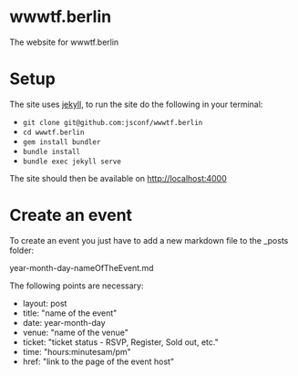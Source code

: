 wwwtf.berlin
=============

The website for wwwtf.berlin

Setup
=====

The site uses [jekyll](http://jekyllrb.com), to run the site do the following in your
terminal:

* `git clone git@github.com:jsconf/wwwtf.berlin`
* `cd wwwtf.berlin`
* `gem install bundler`
* `bundle install`
* `bundle exec jekyll serve`

The site should then be available on [http://localhost:4000](http://localhost:4000)

Create an event
===============

To create an event you just have to add a new markdown file to the _posts folder:

year-month-day-nameOfTheEvent.md

The following points are necessary:

* layout: post
* title: "name of the event"
* date: year-month-day
* venue: "name of the venue"
* ticket: "ticket status - RSVP, Register, Sold out, etc."
* time: "hours:minutesam/pm"
* href: "link to the page of the event host"
